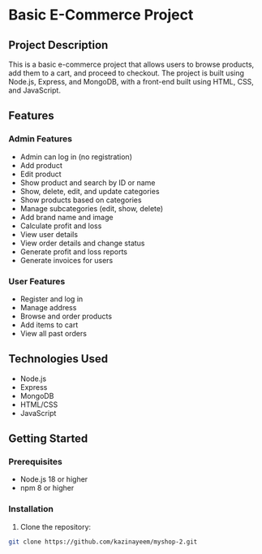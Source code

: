# Basic E-Commerce Project

## Project Description

This is a basic e-commerce project that allows users to browse products, add them to a cart, and proceed to checkout. The project is built using Node.js, Express, and MongoDB, with a front-end built using HTML, CSS, and JavaScript.

## Features

### Admin Features
- Admin can log in (no registration)
- Add product
- Edit product
- Show product and search by ID or name
- Show, delete, edit, and update categories
- Show products based on categories
- Manage subcategories (edit, show, delete)
- Add brand name and image
- Calculate profit and loss
- View user details
- View order details and change status
- Generate profit and loss reports
- Generate invoices for users

### User Features
- Register and log in
- Manage address
- Browse and order products
- Add items to cart
- View all past orders

## Technologies Used

- Node.js
- Express
- MongoDB
- HTML/CSS
- JavaScript

## Getting Started

### Prerequisites

- Node.js 18 or higher
- npm 8 or higher

### Installation

1. Clone the repository:

```bash
git clone https://github.com/kazinayeem/myshop-2.git

```
